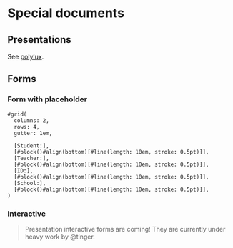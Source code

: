 # Special documents

## Presentations

See [polylux](../../packages/).

## Forms

### Form with placeholder
```typ
#grid(
  columns: 2,
  rows: 4,
  gutter: 1em,

  [Student:],
  [#block()#align(bottom)[#line(length: 10em, stroke: 0.5pt)]],
  [Teacher:],
  [#block()#align(bottom)[#line(length: 10em, stroke: 0.5pt)]],
  [ID:],
  [#block()#align(bottom)[#line(length: 10em, stroke: 0.5pt)]],
  [School:],
  [#block()#align(bottom)[#line(length: 10em, stroke: 0.5pt)]],
)
```

### Interactive
> Presentation interactive forms are coming! They are currently under heavy work by @tinger.

